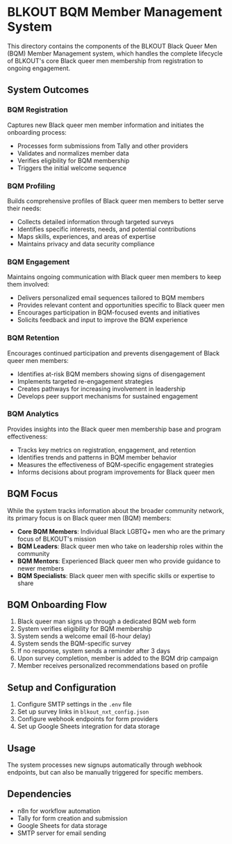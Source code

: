 # BLKOUT BQM Member Management System

This directory contains the components of the BLKOUT Black Queer Men (BQM) Member Management system, which handles the complete lifecycle of BLKOUT's core Black queer men membership from registration to ongoing engagement.

## System Outcomes

### BQM Registration
Captures new Black queer men member information and initiates the onboarding process:
- Processes form submissions from Tally and other providers
- Validates and normalizes member data
- Verifies eligibility for BQM membership
- Triggers the initial welcome sequence

### BQM Profiling
Builds comprehensive profiles of Black queer men members to better serve their needs:
- Collects detailed information through targeted surveys
- Identifies specific interests, needs, and potential contributions
- Maps skills, experiences, and areas of expertise
- Maintains privacy and data security compliance

### BQM Engagement
Maintains ongoing communication with Black queer men members to keep them involved:
- Delivers personalized email sequences tailored to BQM members
- Provides relevant content and opportunities specific to Black queer men
- Encourages participation in BQM-focused events and initiatives
- Solicits feedback and input to improve the BQM experience

### BQM Retention
Encourages continued participation and prevents disengagement of Black queer men members:
- Identifies at-risk BQM members showing signs of disengagement
- Implements targeted re-engagement strategies
- Creates pathways for increasing involvement in leadership
- Develops peer support mechanisms for sustained engagement

### BQM Analytics
Provides insights into the Black queer men membership base and program effectiveness:
- Tracks key metrics on registration, engagement, and retention
- Identifies trends and patterns in BQM member behavior
- Measures the effectiveness of BQM-specific engagement strategies
- Informs decisions about program improvements for Black queer men

## BQM Focus

While the system tracks information about the broader community network, its primary focus is on Black queer men (BQM) members:

- **Core BQM Members**: Individual Black LGBTQ+ men who are the primary focus of BLKOUT's mission
- **BQM Leaders**: Black queer men who take on leadership roles within the community
- **BQM Mentors**: Experienced Black queer men who provide guidance to newer members
- **BQM Specialists**: Black queer men with specific skills or expertise to share

## BQM Onboarding Flow

1. Black queer man signs up through a dedicated BQM web form
2. System verifies eligibility for BQM membership
3. System sends a welcome email (6-hour delay)
4. System sends the BQM-specific survey
5. If no response, system sends a reminder after 3 days
6. Upon survey completion, member is added to the BQM drip campaign
7. Member receives personalized recommendations based on profile

## Setup and Configuration

1. Configure SMTP settings in the `.env` file
2. Set up survey links in `blkout_nxt_config.json`
3. Configure webhook endpoints for form providers
4. Set up Google Sheets integration for data storage

## Usage

The system processes new signups automatically through webhook endpoints, but can also be manually triggered for specific members.

## Dependencies

- n8n for workflow automation
- Tally for form creation and submission
- Google Sheets for data storage
- SMTP server for email sending
